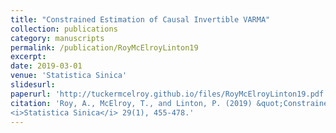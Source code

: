```yaml
---
title: "Constrained Estimation of Causal Invertible VARMA"
collection: publications
category: manuscripts
permalink: /publication/RoyMcElroyLinton19
excerpt: 
date: 2019-03-01
venue: 'Statistica Sinica'
slidesurl: 
paperurl: 'http://tuckermcelroy.github.io/files/RoyMcElroyLinton19.pdf'
citation: 'Roy, A., McElroy, T., and Linton, P. (2019) &quot;Constrained Estimation of Causal Invertible VARMA.&quot;
<i>Statistica Sinica</i> 29(1), 455-478.'
---
```

